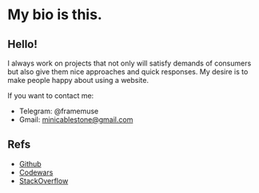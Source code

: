 # My bio is this.

## Hello!

I always work on projects that not only will satisfy demands of consumers but also give them nice approaches and quick responses. My desire is to make people happy about using a website.

If you want to contact me:
- Telegram: @framemuse
- Gmail: minicablestone@gmail.com

## Refs
-  [Github](https://github.com/FrameMuse)
-  [Codewars](https://www.codewars.com/users/FrameMuse)
-  [StackOverflow](https://stackoverflow.com/users/story/12468111)
